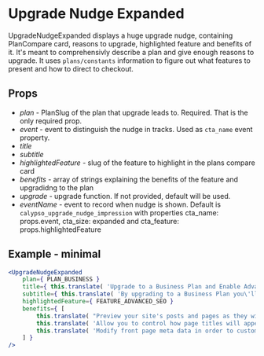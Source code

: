 # Upgrade Nudge Expanded

UpgradeNudgeExpanded displays a huge upgrade nudge, containing PlanCompare card, reasons to upgrade, highlighted feature and benefits of it.
It's meant to comprehensivly describe a plan and give enough reasons to upgrade. It uses `plans/constants` information to figure out what features to present and how to direct to checkout.

## Props

- *plan* - PlanSlug of the plan that upgrade leads to. Required. That is the only required prop.
- *event* - event to distinguish the nudge in tracks. Used as `cta_name` event property.
- *title*
- *subtitle*
- *highlightedFeature* - slug of the feature to highlight in the plans compare card
- *benefits* - array of strings explaining the benefits of the feature and upgradidng to the plan
- *upgrade* - upgrade function. If not provided, default will be used.
- *eventName* - event to record when nudge is shown. Default is `calypso_upgrade_nudge_impression` with properties cta_name: props.event, cta_size: expanded and cta_feature: props.highlightedFeature


## Example - minimal

```jsx
<UpgradeNudgeExpanded
	plan={ PLAN_BUSINESS }
	title={ this.translate( 'Upgrade to a Business Plan and Enable Advanced SEO' ) }
	subtitle={ this.translate( 'By upgrading to a Business Plan you\'ll enable advanced SEO features on your site.' ) }
	highlightedFeature={ FEATURE_ADVANCED_SEO }
	benefits={ [
		this.translate( "Preview your site's posts and pages as they will appear when shared on Facebook, Twitter and the WordPress.com Reader." ),
		this.translate( 'Allow you to control how page titles will appear on Google search results, or when shared on social networks.' ),
		this.translate( 'Modify front page meta data in order to customize how your site appears to search engines.' )
	] }
/>
```
